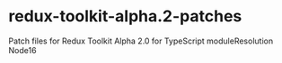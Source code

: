 # redux-toolkit-alpha.2-patches
Patch files for Redux Toolkit Alpha 2.0 for TypeScript moduleResolution Node16 
